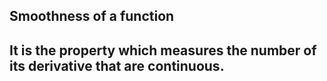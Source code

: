 ## Smoothness of a function
It is the property which measures the number of its derivative that are continuous.
--
